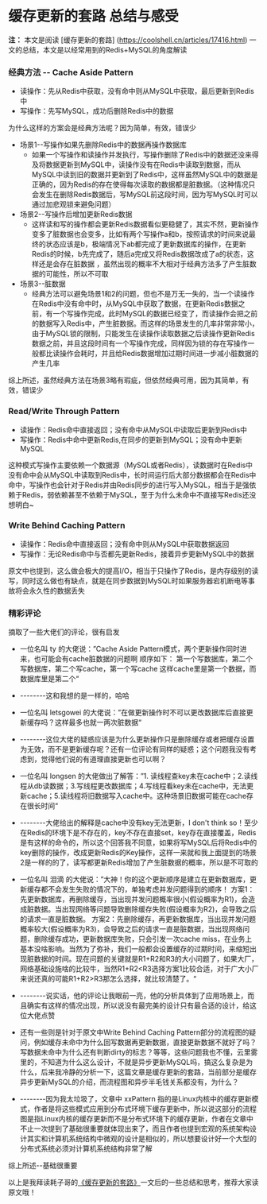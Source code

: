 # 缓存更新的套路 总结与感受

**注：** 本文是阅读 [缓存更新的套路] (https://coolshell.cn/articles/17416.html) 一文的总结，本文是以经常用到的Redis+MySQL的角度解读

### 经典方法 -- Cache Aside Pattern

* 读操作：先从Redis中获取，没有命中则从MySQL中获取，最后更新到Redis中
* 写操作：先写MySQL，成功后删除Redis中的数据

为什么这样的方案会是经典方法呢？因为简单，有效，错误少

* 场景1--写操作如果先删除Redis中的数据再操作数据库
	* 如果一个写操作和读操作并发执行，写操作删除了Redis中的数据还没来得及将数据更新到MySQL中，读操作没有在Redis中读取到数据，而从MySQL中读到旧的数据并更新到了Redis中，这样虽然MySQL中的数据是正确的，因为Redis的存在使得每次读取的数据都是脏数据。（这种情况只会发生在删除Redis数据后，写MySQL前这段时间，因为写MySQL时可以通过加悲观锁来避免问题）
* 场景2--写操作后增加更新Redis数据
  * 这样读和写的操作都会更新Redis数据看似更稳健了，其实不然，更新操作变多了脏数据也会变多，比如有两个写操作a和b，按照请求的时间来说最终的状态应该是b，极端情况下ab都完成了更新数据库的操作，在更新Redis的时候，b先完成了，随后a完成又将Redis数据改成了a的状态，这样还是会存在脏数据 ，虽然出现的概率不大相对于经典方法多了产生脏数据的可能性，所以不可取
* 场景3--脏数据
	* 经典方法可以避免场景1和2的问题，但也不是万无一失的，当一个读操作在Redis中没有命中时，从MySQL中获取了数据，在更新Redis数据之前，有一个写操作完成，此时MySQL的数据已经变了，而读操作会把之前的数据写入Redis中，产生脏数据。而这样的场景发生的几率非常非常小，由于MySQL锁的限制，只能发生在读操作读取数据之后读操作更新Redis数据之前，并且这段时间有一个写操作完成，同样因为锁的存在写操作一般都比读操作会耗时，并且给Redis数据增加过期时间进一步减小脏数据的产生几率

综上所述，虽然经典方法在场景3略有瑕疵，但依然经典可用，因为其简单，有效，错误少

### Read/Write Through Pattern

* 读操作：Redis命中直接返回；没有命中从MySQL中读取后更新到Redis中
* 写操作：Redis中命中更新Redis,在同步的更新到MySQL；没有命中更新MySQL

这种模式写操作主要依赖一个数据源（MySQL或者Redis），读数据时在Redis中没有命中会从MySQL中读取到Redis中，长时间运行后大部分数据都会在Redis中命中，写操作也会针对于Redis并由Redis同步的进行写入MySQL，相当于是强依赖于Redis，弱依赖甚至不依赖于MySQL，至于为什么未命中不直接写Redis还没想明白~

### Write Behind Caching Pattern

* 读操作：Redis命中直接返回；没有命中则从MySQL中获取数据返回
* 写操作：无论Redis命中与否都先更新Redis，接着异步更新MySQL中的数据

原文中也提到，这么做会极大的提高I/O，相当于只操作了Redis，是内存级别的读写，同时这么做也有缺点，就是在同步数据到MySQL时如果服务器宕机断电等事故将会永久性的数据丢失

### 精彩评论

摘取了一些大佬们的评论，很有启发

* 一位名叫 ty 的大佬说：”Cache Aside Pattern模式，两个更新操作同时进来，也可能会有cache脏数据的问题啊
顺序如下：
第一个写数据库，第二个写数据库，第二个写cache，第一个写cache
这样cache里是第一个数据，而数据库里是第二个“
* --------这和我想的是一样的，哈哈


* 一位名叫 letsgowei 的大佬说：”在做更新操作时不可以更改数据库后直接更新缓存吗？这样最多也就一两次脏数据“
* --------这位大佬的疑惑应该是为什么更新操作只是删除缓存或者把缓存设置为无效，而不是更新缓存呢？还有一位评论有同样的疑惑；这个问题我没有考虑到，觉得他们说的有道理直接更新也可以啊？
* 一位名叫 longsen 的大佬做出了解答：”1. 读线程查key未在cache中；2.读线程从db读数据；3.写线程更改数据库；4.写线程看key未在cache中，无法更新cache；5.读线程将旧数据写入cache中。这种场景旧数据可能在cache存在很长时间“
* --------大佬给出的解释是cache中没有key无法更新，I don't think so！至少在Redis的环境下是不存在的，key不存在直接set，key存在直接覆盖，Redis是有这样的命令的，所以这个回答我不同意，如果将写MySQL后将Redis中的key删除的操作，改成更新Redis的Key操作，这样一来就和我上面提到的场景2是一样的的了，读写都更新Redis增加了产生脏数据的概率，所以是不可取的


* 一位名叫 泪滴 的大佬说：”大神！你的这个更新顺序是建立在更新数据库，更新缓存都不会发生失败的情况下的，单独考虑并发问题得到的顺序！
方案1：先更新数据库，再删除缓存，当出现并发问题概率很小(假设概率为R1)，会造成脏数据。当出现网络等问题导致删除缓存失败(假设概率为R2)，会导致之后的请求一直是脏数据。
方案2：先删除缓存，再更新数据库，当出现并发问题概率较大(假设概率为R3)，会导致之后的请求一直是脏数据，当出现网络问题，删除缓存成功，更新数据库失败，只会引发一次cache miss，在业务上基本没啥影响。当然为了弥补，我们一般都会设置缓存的过期时间，来缩短出现脏数据的时间。现在问题的关键就是R1+R2和R3的大小问题了，如果大厂，网络基础设施啥的比较牛，当然R1+R2<R3选择方案1比较合适，对于广大小厂来说还真的可能R1+R2>R3那怎么选择，就比较清楚了。“
* --------说实话，他的评论让我眼前一亮，他的分析具体到了应用场景上，而且确实有这样的情况出现，所以说没有最完美的设计只有最合适的设计，给这位大佬点赞


* 还有一些则是针对于原文中Write Behind Caching Pattern部分的流程图的疑问，例如缓存未命中为什么回写数据再更新数据，直接更新数据不就好了吗？写数据未命中为什么还有判断dirty的标志？等等，这些问题我也不懂，云里雾里的，不知道为什么这么设计，不就是异步更新MySQL吗，搞这么复杂是为什么，后来我冷静的分析一下，这篇文章是缓存更新的套路，当前部分是缓存异步更新MySQL的介绍，而流程图和异步半毛钱关系都没有，为什么？
* --------因为我太垃圾了，文章中 xxPattern 指的是Linux内核中的缓存更新模式，作者是将这些模式应用到分布式环境下缓存更新中，所以说这部分的流程图是指Linux内核的缓存更新而不是分布式环境下的缓存更新，作者在文章中不止一次提到了基础很重要就体现出来了，而且作者也提到宏观的系统架构设计其实和计算机系统结构中微观的设计是相似的，所以想要设计好一个大型的分布式系统必须对计算机系统结构非常了解


综上所述--基础很重要

以上是我拜读耗子哥的[《缓存更新的套路》](https://coolshell.cn/articles/17416.html)一文后的一些总结和思考，推荐大家读原文哦！


